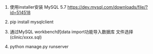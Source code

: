 1. 使用installer安装 MySQL 5.7 
https://dev.mysql.com/downloads/file/?id=514518

2. pip install mysqlclient

3. 通过MySQL workbench的data import功能导入数据库
文件选择(clinic/xxxx.sql)

4. python manage.py runserver
